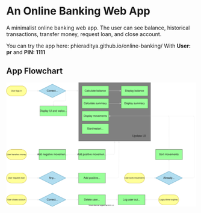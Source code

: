 # An Online Banking Web App
A minimalist online banking web app.
The user can see balance, historical transactions, transfer money, request loan, and close account.

You can try the app here: phieraditya.github.io/online-banking/
With **User: pr** and **PIN: 1111**

## App Flowchart
![App Flowchart](flowchart.drawio.svg)
